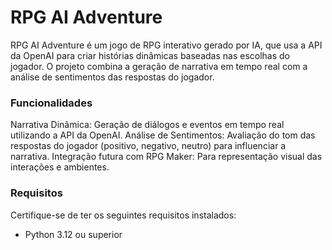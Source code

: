 # RPG AI Adventure
RPG AI Adventure é um jogo de RPG interativo gerado por IA, que usa a API da OpenAI para criar histórias dinâmicas baseadas nas escolhas do jogador. O projeto combina a geração de narrativa em tempo real com a análise de sentimentos das respostas do jogador.

### Funcionalidades
Narrativa Dinâmica: Geração de diálogos e eventos em tempo real utilizando a API da OpenAI.
Análise de Sentimentos: Avaliação do tom das respostas do jogador (positivo, negativo, neutro) para influenciar a narrativa.
Integração futura com RPG Maker: Para representação visual das interações e ambientes.

### Requisitos
Certifique-se de ter os seguintes requisitos instalados:
- Python 3.12 ou superior